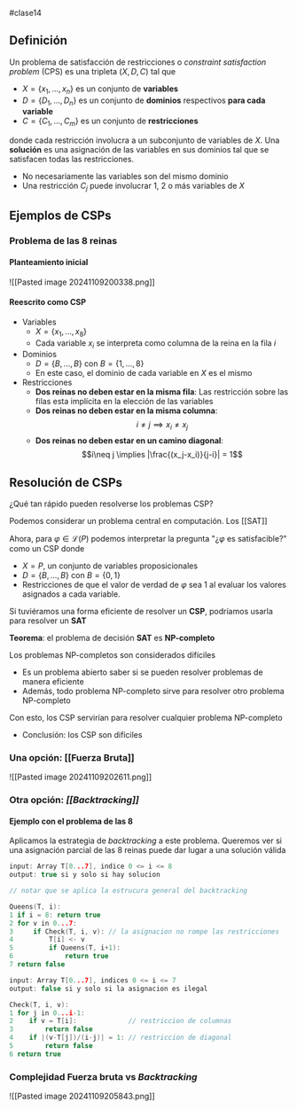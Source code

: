 #clase14 
## Definición

Un problema de satisfacción de restricciones o *constraint satisfaction problem* (CPS) es una tripleta $(X,D,C)$ tal que

- $X = \{x_1,\dots, x_n\}$  es un conjunto de **variables**
- $D = \{D_1,\dots, D_n\}$  es un conjunto de **dominios** respectivos **para cada variable**
- $C = \{C_1,\dots, C_m\}$  es un conjunto de **restricciones**

donde cada restricción involucra a un subconjunto de variables de $X$. Una **solución** es una asignación de las variables en sus dominios tal que se satisfacen todas las restricciones.

- No necesariamente las variables son del mismo dominio
- Una restricción $C_j$ puede involucrar 1, 2 o más variables de $X$


## Ejemplos de CSPs

### Problema de las 8 reinas

#### Planteamiento inicial

![[Pasted image 20241109200338.png]]

#### Reescrito como CSP

- Variables
	- $X = \{x_1,\dots,x_8\}$ 
	- Cada variable $x_i$ se interpreta como columna de la reina en la fila $i$
- Dominios
	- $D = \{B,\dots,B\}$ con $B = \{1,\dots,8\}$
	- En este caso, el dominio de cada variable en $X$ es el mismo
- Restricciones
	- **Dos reinas no deben estar en la misma fila**: Las restricción sobre las filas esta implícita en la elección de las variables
	- **Dos reinas no deben estar en la misma columna**:  $$i \neq j \implies x_i\neq x_j$$
	- **Dos reinas no deben estar en un camino diagonal**: $$i\neq j \implies |\frac{(x_j-x_i)}{j-i}| = 1$$



## Resolución de CSPs

¿Qué tan rápido pueden resolverse los problemas CSP?

Podemos considerar un problema central en computación. Los [[SAT]]

Ahora, para $\varphi \in \mathcal{L}(P)$ podemos interpretar la pregunta "¿$\varphi$ es satisfacible?" como un CSP donde

- $X = P$, un conjunto de variables proposicionales
- $D = \{B, \dots, B\}$ con $B=\{0,1\}$
- Restricciones de que el valor de verdad de $\varphi$ sea 1 al evaluar los valores asignados a cada variable.

Si tuviéramos una forma eficiente de resolver un **CSP**, podríamos usarla para resolver un **SAT**

**Teorema**: el problema de decisión **SAT** es **NP-completo**

Los problemas NP-completos son considerados difíciles
- Es un problema abierto saber si se pueden resolver problemas de manera eficiente
- Además, todo problema NP-completo sirve para resolver otro problema NP-completo

Con esto, los CSP servirían para resolver cualquier problema NP-completo
- Conclusión: los CSP son difíciles

### Una opción: [[Fuerza Bruta]]

![[Pasted image 20241109202611.png]]

### Otra opción: *[[Backtracking]]*

#### Ejemplo con el problema de las 8 

Aplicamos la estrategia de *backtracking* a este problema. Queremos ver si una asignación parcial de las 8 reinas puede dar lugar a una solución válida


```c
input: Array T[0...7], indice 0 <= i <= 8
output: true si y solo si hay solucion

// notar que se aplica la estrucura general del backtracking

Queens(T, i):
1 if i = 8: return true
2 for v in 0...7:
3     if Check(T, i, v): // la asignacion no rompe las restricciones
4         T[i] <- v
5         if Queens(T, i+1):
6             return true
7 return false
```

```c
input: Array T[0...7], indices 0 <= i <= 7
output: false si y solo si la asignacion es ilegal

Check(T, i, v):
1 for j in 0...i-1:
2    if v = T[i]:             // restriccion de columnas
3        return false
4    if |(v-T[j])/(i-j)| = 1: // restriccion de diagonal
5        return false
6 return true
```

### Complejidad Fuerza bruta vs *Backtracking*

![[Pasted image 20241109205843.png]]

